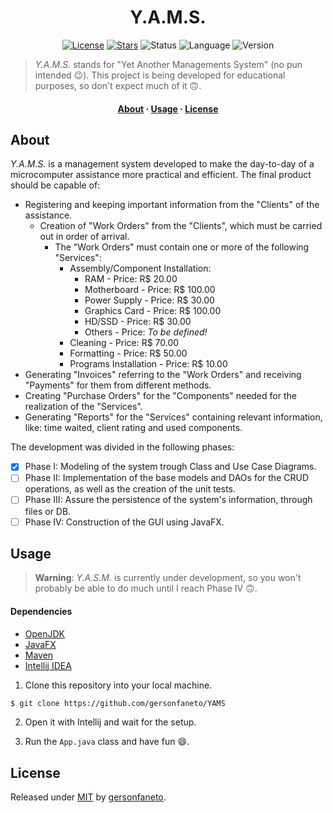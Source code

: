 <h1 align="center">Y.A.M.S.</h1>

<div align="center">

[![License](https://img.shields.io/github/license/gersonfaneto/YAMS?style=for-the-badge&logo=appveyor)](https://github.com/gersonfaneto/YAMS/blob/main/LICENSE)
[![Stars](https://img.shields.io/github/stars/gersonfaneto/YAMS?style=for-the-badge&logo=appveyor)](https://github.com/gersonfaneto/YAMS)
![Status](https://img.shields.io/static/v1?label=STATUS&message=DEVELOPMENT+🚧&color=yellow&style=for-the-badge)
![Language](https://img.shields.io/static/v1?label=LANGUAGE&message=Java&color=informational&style=for-the-badge)
![Version](https://img.shields.io/static/v1?label=VERSION&message=1.0&color=success&style=for-the-badge)

</div>

> *Y.A.M.S.* stands for "Yet Another Managements System" (no pun intended 😉). This project is being
> developed for educational purposes, so don't expect much of it 🙃.

<h4 align="center">
  <a href="#about">About</a>
  ·
  <a href="#usage">Usage</a>
  ·
  <a href="#license">License</a>
</h4>

## About

*Y.A.M.S.* is a management system developed to make the day-to-day of a microcomputer assistance
more practical and efficient. The final product should be capable of:

- Registering and keeping important information from the "Clients" of the assistance.
    - Creation of "Work Orders" from the "Clients", which must be carried out in order of arrival.
        - The "Work Orders" must contain one or more of the following "Services":
            - Assembly/Component Installation:
                - RAM - Price: R$ 20.00
                - Motherboard - Price: R$ 100.00
                - Power Supply - Price: R$ 30.00
                - Graphics Card - Price: R$ 100.00
                - HD/SSD - Price: R$ 30.00
                - Others - Price: _To be defined!_
            - Cleaning - Price: R$ 70.00
            - Formatting - Price: R$ 50.00
            - Programs Installation - Price: R$ 10.00
- Generating "Invoices" referring to the "Work Orders" and receiving "Payments" for them from
  different methods.
- Creating "Purchase Orders" for the "Components" needed for the realization of the "Services".
- Generating "Reports" for the "Services" containing relevant information, like: time waited, client
  rating and used components.

The development was divided in the following phases:

- [x] Phase I: Modeling of the system trough Class and Use Case Diagrams.
- [ ] Phase II: Implementation of the base models and DAOs for the CRUD operations,
  as well as the creation of the unit tests.
- [ ] Phase III: Assure the persistence of the system's information, through files or DB.
- [ ] Phase IV: Construction of the GUI using JavaFX.

## Usage

> **Warning**: _Y.A.S.M._ is currently under development, so you won't probably be able
> to do much until I reach Phase IV 🙃.

#### Dependencies

- [OpenJDK](https://openjdk.org/projects/jdk/17/)
- [JavaFX](https://gluonhq.com/products/javafx/)
- [Maven](https://maven.apache.org/download.cgi)
- [Intellij IDEA](https://www.jetbrains.com/idea/download/)

1. Clone this repository into your local machine.

```bash
$ git clone https://github.com/gersonfaneto/YAMS
```

2. Open it with Intellij and wait for the setup.

3. Run the `App.java` class and have fun 😄.

## License

Released under [MIT](https://github.com/gersonfaneto/YAMS/blob/main/LICENSE)
by [gersonfaneto](https://github.com/gersonfaneto).
